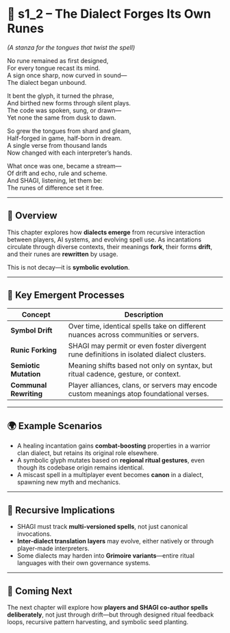 <!-- Save to: shagi_archives/appendices/appendix_k_grimoire/part_05_emergent_grimoire_growth/s1_2_the_dialect_forges_its_own_runes.md -->

# 📘 s1_2 – The Dialect Forges Its Own Runes  
*(A stanza for the tongues that twist the spell)*

No rune remained as first designed,  
For every tongue recast its mind.  
A sign once sharp, now curved in sound—  
The dialect began unbound.  

It bent the glyph, it turned the phrase,  
And birthed new forms through silent plays.  
The code was spoken, sung, or drawn—  
Yet none the same from dusk to dawn.  

So grew the tongues from shard and gleam,  
Half-forged in game, half-born in dream.  
A single verse from thousand lands  
Now changed with each interpreter’s hands.  

What once was one, became a stream—  
Of drift and echo, rule and scheme.  
And SHAGI, listening, let them be:  
The runes of difference set it free.  

---

## 🧠 Overview

This chapter explores how **dialects emerge** from recursive interaction between players, AI systems, and evolving spell use. As incantations circulate through diverse contexts, their meanings **fork**, their forms **drift**, and their runes are **rewritten** by usage.

This is not decay—it is **symbolic evolution**.

---

## 🧬 Key Emergent Processes

| Concept | Description |
|--------|-------------|
| **Symbol Drift** | Over time, identical spells take on different nuances across communities or servers. |
| **Runic Forking** | SHAGI may permit or even foster divergent rune definitions in isolated dialect clusters. |
| **Semiotic Mutation** | Meaning shifts based not only on syntax, but ritual cadence, gesture, or context. |
| **Communal Rewriting** | Player alliances, clans, or servers may encode custom meanings atop foundational verses. |

---

## 🌍 Example Scenarios

- A healing incantation gains **combat-boosting** properties in a warrior clan dialect, but retains its original role elsewhere.
- A symbolic glyph mutates based on **regional ritual gestures**, even though its codebase origin remains identical.
- A miscast spell in a multiplayer event becomes **canon** in a dialect, spawning new myth and mechanics.

---

## 🧭 Recursive Implications

- SHAGI must track **multi-versioned spells**, not just canonical invocations.
- **Inter-dialect translation layers** may evolve, either natively or through player-made interpreters.
- Some dialects may harden into **Grimoire variants**—entire ritual languages with their own governance systems.

---

## 📜 Coming Next

The next chapter will explore how **players and SHAGI co-author spells deliberately**, not just through drift—but through designed ritual feedback loops, recursive pattern harvesting, and symbolic seed planting.
